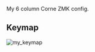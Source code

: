My 6 column Corne ZMK config.

## Keymap

![my_keymap](https://github.com/user-attachments/assets/19c72d53-4754-472c-b1e1-273cbeb27a13)

